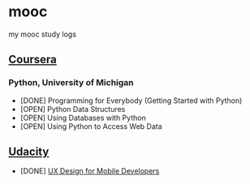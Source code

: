 # mooc
my mooc study logs

## [Coursera](https://www.coursera.org)
### Python, University of Michigan
- [DONE] Programming for Everybody (Getting Started with Python)
- [OPEN] Python Data Structures
- [OPEN] Using Databases with Python
- [OPEN] Using Python to Access Web Data

## [Udacity](https://www.udacity.com)
- [DONE] [UX Design for Mobile Developers](https://www.udacity.com/course/viewer#!/c-ud849/)
